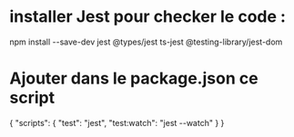 # installer Jest pour checker le code :
npm install --save-dev jest @types/jest ts-jest @testing-library/jest-dom


# Ajouter dans le package.json ce script
{
  "scripts": {
    "test": "jest",
    "test:watch": "jest --watch"
  }
}
